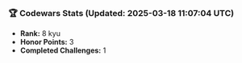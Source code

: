 ### 🏆 Codewars Stats (Updated: 2025-03-18 11:07:04 UTC)

- **Rank:** 8 kyu
- **Honor Points:** 3
- **Completed Challenges:** 1
